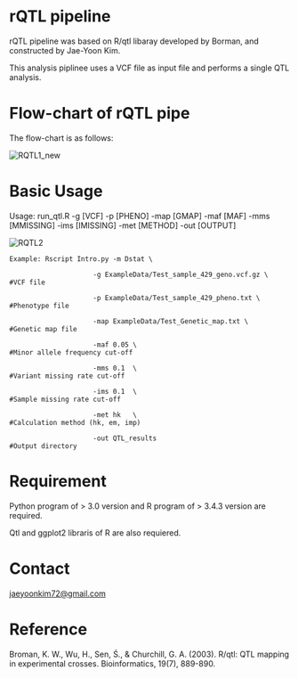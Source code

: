 # rQTL pipeline

rQTL pipeline was based on R/qtl libaray developed by Borman, and constructed by Jae-Yoon Kim.

This analysis piplinee uses a VCF file as input file and performs a single QTL analysis.


# Flow-chart of rQTL pipe

The flow-chart is as follows:

![RQTL1_new](https://user-images.githubusercontent.com/49300659/64958429-1cd18f80-d8ca-11e9-8543-1d853e79de3b.png)


# Basic Usage

Usage: run_qtl.R -g [VCF] -p [PHENO] -map [GMAP] -maf [MAF] -mms [MMISSING] -ims [IMISSING] -met [METHOD] -out [OUTPUT]

![RQTL2](https://user-images.githubusercontent.com/49300659/64957960-07a83100-d8c9-11e9-9c63-6812cfb4e140.jpg)


    Example: Rscript Intro.py -m Dstat \
    
                         -g ExampleData/Test_sample_429_geno.vcf.gz \   #VCF file
                         
                         -p ExampleData/Test_sample_429_pheno.txt \     #Phenotype file
                         
                         -map ExampleData/Test_Genetic_map.txt \        #Genetic map file
                         
                         -maf 0.05 \                                    #Minor allele frequency cut-off
                         
                         -mms 0.1  \                                    #Variant missing rate cut-off
                         
                         -ims 0.1  \                                    #Sample missing rate cut-off
                         
                         -met hk   \                                    #Calculation method (hk, em, imp)
                         
                         -out QTL_results                               #Output directory


# Requirement

Python program of > 3.0 version and R program of > 3.4.3 version are required.

Qtl and ggplot2 libraris of R are also requiered.


# Contact

jaeyoonkim72@gmail.com


# Reference

Broman, K. W., Wu, H., Sen, Ś., & Churchill, G. A. (2003). R/qtl: QTL mapping in experimental crosses. Bioinformatics, 19(7), 889-890.
